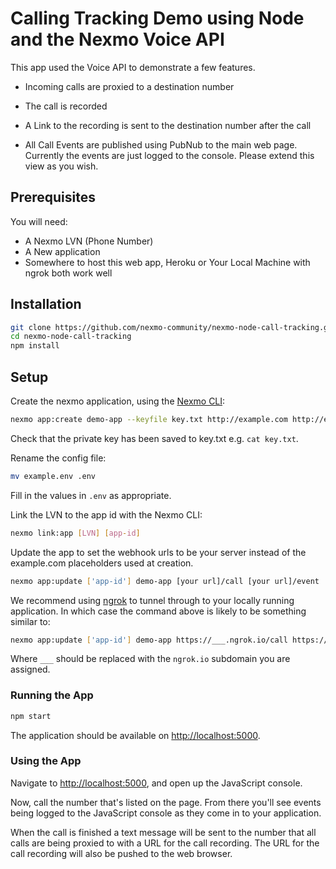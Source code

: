 # Calling Tracking Demo using Node and the Nexmo Voice API

This app used the Voice API to demonstrate a few features.

* Incoming calls are proxied to a destination number
* The call is recorded
* A Link to the recording is sent to the destination number after the call

* All Call Events are published using PubNub to the main web page. Currently the events are just logged to the console. Please extend this view as you wish.

## Prerequisites

You will need:

* A Nexmo LVN (Phone Number)
* A New application
* Somewhere to host this web app, Heroku or Your Local Machine with ngrok both work well

## Installation

```sh
git clone https://github.com/nexmo-community/nexmo-node-call-tracking.git
cd nexmo-node-call-tracking
npm install
```

## Setup

Create the nexmo application, using the [Nexmo CLI](https://github.com/nexmo/nexmo-cli):

```sh
nexmo app:create demo-app --keyfile key.txt http://example.com http://example.com
```

Check that the private key has been saved to key.txt e.g. `cat key.txt`.

Rename the config file:

```sh
mv example.env .env
```

Fill in the values in `.env` as appropriate.

Link the LVN to the app id with the Nexmo CLI:

```sh
nexmo link:app [LVN] [app-id]
```

Update the app to set the webhook urls to be your server instead of the example.com placeholders used at creation.

```sh
nexmo app:update ['app-id'] demo-app [your url]/call [your url]/event
```

We recommend using [ngrok](https://ngrok.com/) to tunnel through to your locally running application. In which case the command above is likely to be something similar to:

```sh
nexmo app:update ['app-id'] demo-app https://___.ngrok.io/call https://___.ngrok.io/event
```

Where `___` should be replaced with the `ngrok.io` subdomain you are assigned.

### Running the App

```sh
npm start
```

The application should be available on <http://localhost:5000>.

### Using the App

Navigate to <http://localhost:5000>, and open up the JavaScript console.

Now, call the number that's listed on the page. From there you'll see events being logged to the JavaScript console as they come in to your application.

When the call is finished a text message will be sent to the number that all calls are being proxied to with a URL for the call recording. The URL for the call recording will also be pushed to the web browser.
